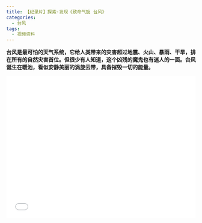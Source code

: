 ```yaml
---
title: 【纪录片】探索·发现《致命气旋 台风》
categories:
  - 台风
tags:
  - 视频资料
---
```

**台风是最可怕的天气系统，它给人类带来的灾害超过地震、火山、暴雨、干旱，排在所有的自然灾害首位。但很少有人知道，这个凶残的魔鬼也有迷人的一面。台风诞生在暖池，看似安静美丽的涡旋云带，具备摧毁一切的能量。**
<div style="position:relative; padding-bottom:75%; width:100%; height:0">
    <iframe src="//player.bilibili.com/player.html?aid=14283910&bvid=BV1Kx41147MH&cid=23312674&page=1"" scrolling="no" border="0" frameborder="no" framespacing="0" allowfullscreen="true" style="position:absolute; height: 100%; width: 100%;"></iframe>
</div>